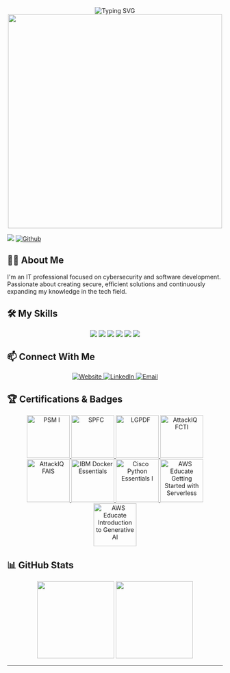 <div align="center">
  <img src="https://readme-typing-svg.herokuapp.com?font=Architects+Daughter&color=7AF79A&size=30&lines=Hey!+I'm+Daniel+Fernandes!;IT+Professional+and+Developer...;" alt="Typing SVG" />
</div>

<div align="center">
  <img src="https://user-images.githubusercontent.com/74038190/225813708-98b745f2-7d22-48cf-9150-083f1b00d6c9.gif" width="500">
</div>

![](https://visitor-badge.laobi.icu/badge?page_id=danielpfernandes.danielpfernandes)
[![Github](https://img.shields.io/github/followers/danielpfernandes?label=Followers&logo=Github)](https://github.com/danielpfernandes)

## 👨‍💻 About Me

I'm an IT professional focused on cybersecurity and software development. Passionate about creating secure, efficient solutions and continuously expanding my knowledge in the tech field.

## 🛠️ My Skills

<div align="center">
  <img src="https://img.shields.io/badge/Java-ED8B00?style=for-the-badge&logo=openjdk&logoColor=white" />
  <img src="https://img.shields.io/badge/Python-3776AB?style=for-the-badge&logo=python&logoColor=white" />
  <img src="https://img.shields.io/badge/Docker-2496ED?style=for-the-badge&logo=docker&logoColor=white" />
  <img src="https://img.shields.io/badge/AWS-232F3E?style=for-the-badge&logo=amazon-aws&logoColor=white" />
  <img src="https://img.shields.io/badge/Cybersecurity-FF5050?style=for-the-badge&logo=shield&logoColor=white" />
  <img src="https://img.shields.io/badge/Scrum-009FDA?style=for-the-badge&logo=scrumalliance&logoColor=white" />
</div>

## 📫 Connect With Me

<div align="center">
  <a href="https://danielpfernandes.github.io/" target="_blank" rel="noopener noreferrer">
    <img src="https://img.shields.io/badge/Website-4285F4?style=for-the-badge&logo=GoogleChrome&logoColor=white" alt="Website" />
  </a>
  <a href="https://www.linkedin.com/in/paivafernandes" target="_blank" rel="noopener noreferrer">
    <img src="https://img.shields.io/badge/LinkedIn-0077B5?style=for-the-badge&logo=linkedin&logoColor=white" alt="LinkedIn" />
  </a>
  <a href="mailto:daniel.paivafernandes@gmail.com">
    <img src="https://img.shields.io/badge/Email-D14836?style=for-the-badge&logo=gmail&logoColor=white" alt="Email" />
  </a>
</div>

## 🏆 Certifications & Badges

<div align="center">
  <a href="https://www.credly.com/badges/d67b0327-76e5-4891-978c-548881f950a7" target="_blank">
    <img src="https://images.credly.com/size/110x110/images/a2790314-008a-4c3d-9553-f5e84eb359ba/image.png" width="100" alt="PSM I" title="Professional Scrum Master I"/>
  </a>
  <a href="https://www.credly.com/badges/4641a929-6b21-40af-9484-353b9d530447" target="_blank">
    <img src="https://images.credly.com/size/110x110/images/4e3d6f9f-55d7-4ea7-b0e6-f4d4ff543e22/image.png" width="100" alt="SPFC" title="Scrum Product Foundation"/>
  </a>
  <a href="https://www.credly.com/badges/52ca15a0-62b1-49c6-9ade-67fcf8a5efbf" target="_blank">
    <img src="https://images.credly.com/size/340x340/images/0a049d61-a91f-46bd-9931-e1153a6ee518/blob" width="100" alt="LGPDF" title="LGPD Fundamentals"/>
  </a>
  <a href="https://www.credly.com/badges/37610728-3e4a-4ccf-8b36-8412761a2aae" target="_blank">
    <img src="https://images.credly.com/size/340x340/images/5a77473d-f363-4cb2-9e93-4ca4de1f3bd2/image.png" width="100" alt="AttackIQ FCTI" title="AttackIQ Foundations of Breach & Attack Simulation"/>
  </a>
  <a href="https://www.credly.com/badges/e0134d94-0b5d-4e33-bc62-b90bce05f468" target="_blank">
    <img src="https://images.credly.com/size/340x340/images/fc7a7fc0-856d-48db-804f-ea33d158daf0/image.png" width="100" alt="AttackIQ FAIS" title="AttackIQ Foundations of Adversary Emulation"/>
  </a>
  <a href="https://www.credly.com/badges/1f386f7a-c9e0-4dcd-a3a8-89214686916e" target="_blank">
    <img src="https://images.credly.com/size/340x340/images/b0c5445a-72a2-46ce-a599-96147e210efb/blob" width="100" alt="IBM Docker Essentials" title="IBM Docker Essentials"/>
  </a>
  <a href="https://www.credly.com/badges/14816adc-fd28-41b6-aadd-e699eea0b35d" target="_blank">
    <img src="https://images.credly.com/size/340x340/images/68c0b94d-f6ac-40b1-a0e0-921439eb092e/image.png" width="100" alt="Cisco Python Essentials I" title="Cisco Python Essentials I"/>
  </a>
  <a href="https://www.credly.com/badges/55cc6ec7-c616-47fc-98cf-3201680b7770/public_url" target="_blank">
    <img src="https://images.credly.com/size/340x340/images/629a2bb9-14a6-47b3-b17e-f1056b1404d0/image.png" width="100" alt="AWS Educate Getting Started with Serverless" title="AWS Educate Getting Started with Serverless"/>
  </a>
  <a href="https://www.credly.com/badges/5057c202-baae-4e72-addc-1beb7024e1cf/public_url" target="_blank">
    <img src="https://images.credly.com/size/340x340/images/4b68a030-53d0-414b-be57-b1837bc3b3e6/image.png" width="100" alt="AWS Educate Introduction to Generative AI" title="AWS Educate Introduction to Generative AI"/>
  </a>
</div>

## 📊 GitHub Stats

<div align="center">
  <img height="180em" src="https://github-readme-stats.vercel.app/api?username=danielpfernandes&count_private=true&show_icons=true&theme=tokyonight&hide_border=true&hide_rank=false" />
  <img height="180em" src="https://github-readme-stats.vercel.app/api/top-langs/?username=danielpfernandes&langs_count=6&layout=compact&theme=tokyonight&hide_border=true" />
</div>

---

<div align="center">
  <img src="https://komarev.com/ghpvc/?username=danielpfernandes&style=flat-square&color=blue" alt=""/>
</div>

[website]: https://danielpfernandes.github.io/
[linkedin]: https://linkedin.com/in/paivafernandes
[mail]: mailto:daniel.paivafernandes@gmail.com

